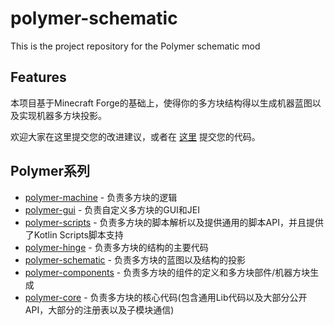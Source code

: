 # polymer-schematic

This is the project repository for the Polymer schematic mod

## Features

本项目基于Minecraft Forge的基础上，使得你的多方块结构得以生成机器蓝图以及实现机器多方块投影。

欢迎大家在这里提交您的改进建议，或者在 [这里](https://github.com/teampolymer/polymer-schematic) 提交您的代码。


## Polymer系列
- [polymer-machine](https://github.com/teampolymer/polymer-machine) - 负责多方块的逻辑
- [polymer-gui](https://github.com/teampolymer/polymer-gui) - 负责自定义多方块的GUI和JEI
- [polymer-scripts](https://github.com/teampolymer/polymer-scripts) - 负责多方块的脚本解析以及提供通用的脚本API，并且提供了Kotlin Scripts脚本支持
- [polymer-hinge](https://github.com/teampolymer/polymer-hinge) - 负责多方块的结构的主要代码
- [polymer-schematic](https://github.com/teampolymer/polymer-schematic) - 负责多方块的蓝图以及结构的投影
- [polymer-components](https://github.com/teampolymer/polymer-components) - 负责多方块的组件的定义和多方块部件/机器方块生成
- [polymer-core](https://github.com/teampolymer/polymer-core) - 负责多方块的核心代码(包含通用Lib代码以及大部分公开API，大部分的注册表以及子模块通信)
